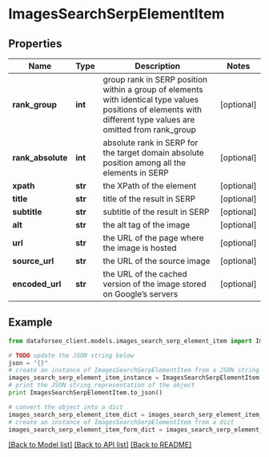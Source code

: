 # ImagesSearchSerpElementItem


## Properties

Name | Type | Description | Notes
------------ | ------------- | ------------- | -------------
**rank_group** | **int** | group rank in SERP position within a group of elements with identical type values positions of elements with different type values are omitted from rank_group | [optional] 
**rank_absolute** | **int** | absolute rank in SERP for the target domain absolute position among all the elements in SERP | [optional] 
**xpath** | **str** | the XPath of the element | [optional] 
**title** | **str** | title of the result in SERP | [optional] 
**subtitle** | **str** | subtitle of the result in SERP | [optional] 
**alt** | **str** | the alt tag of the image | [optional] 
**url** | **str** | the URL of the page where the image is hosted | [optional] 
**source_url** | **str** | the URL of the source image | [optional] 
**encoded_url** | **str** | the URL of the cached version of the image stored on Google’s servers | [optional] 

## Example

```python
from dataforseo_client.models.images_search_serp_element_item import ImagesSearchSerpElementItem

# TODO update the JSON string below
json = "{}"
# create an instance of ImagesSearchSerpElementItem from a JSON string
images_search_serp_element_item_instance = ImagesSearchSerpElementItem.from_json(json)
# print the JSON string representation of the object
print ImagesSearchSerpElementItem.to_json()

# convert the object into a dict
images_search_serp_element_item_dict = images_search_serp_element_item_instance.to_dict()
# create an instance of ImagesSearchSerpElementItem from a dict
images_search_serp_element_item_form_dict = images_search_serp_element_item.from_dict(images_search_serp_element_item_dict)
```
[[Back to Model list]](../README.md#documentation-for-models) [[Back to API list]](../README.md#documentation-for-api-endpoints) [[Back to README]](../README.md)


